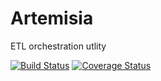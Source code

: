 # Artemisia
ETL orchestration utlity

[![Build Status](https://travis-ci.org/mig-foxbat/artemisia.svg?branch=master)](https://travis-ci.org/mig-foxbat/artemisia)
[![Coverage Status](https://coveralls.io/repos/github/mig-foxbat/artemisia/badge.svg?branch=master)](https://coveralls.io/github/mig-foxbat/artemisia?branch=master)




